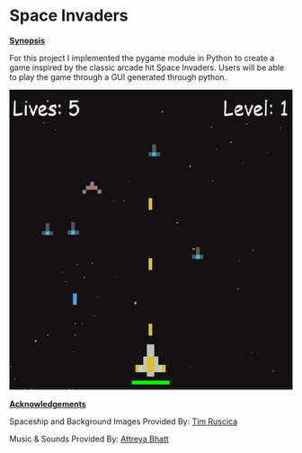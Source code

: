 # Space Invaders

**<u>Synopsis</u>**

For this project I implemented the pygame module in Python to create a game inspired by the classic arcade hit Space Invaders. Users will be able to play the game through a GUI generated through python.

![Space Invaders](https://github.com/LJRollerII/Space_Invaders/blob/main/images/space_invaders.PNG)

**<u>Acknowledgements</u>**

Spaceship and Background Images Provided By:
[Tim Ruscica](https://github.com/techwithtim)

Music & Sounds Provided By:
[Attreya Bhatt](https://github.com/attreyabhatt)